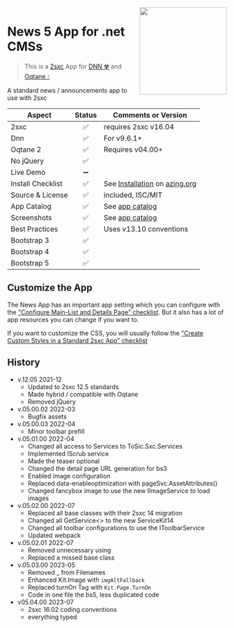 <image src="app-icon.png" align="right" width="200px">

# News 5 App for .net CMSs

> This is a [2sxc](https://2sxc.org) App for [DNN ☢️](https://www.dnnsoftware.com/) and [Oqtane 💧](https://www.oqtane.org/)

A standard news / announcements app to use with 2sxc

| Aspect              | Status | Comments or Version |
| ------------------- | :----: | ------------------- |
| 2sxc                | ✅    | requires 2sxc v16.04
| Dnn                 | ✅    | For v9.6.1+
| Oqtane 2            | ✅    | Requires v04.00+
| No jQuery           | ✅    |
| Live Demo           | ➖    |
| Install Checklist   | ✅    | See [Installation](https://azing.org/2sxc/r/Ro8wsQG3) on [azing.org](https://azing.org/2sxc)
| Source & License    | ✅    | included, ISC/MIT
| App Catalog         | ✅    | See [app catalog](https://2sxc.org/en/apps/app/news-app-v5-hybrid-for-dnn-and-oqtane)
| Screenshots         | ✅    | See [app catalog](https://2sxc.org/en/apps/app/news-app-v5-hybrid-for-dnn-and-oqtane)
| Best Practices      | ✅    | Uses v13.10 conventions
| Bootstrap 3         | ✅    |
| Bootstrap 4         | ✅    |
| Bootstrap 5         | ✅    |

## Customize the App

The News App has an important app setting which you can configure with the ["Configure Main-List and Details Page" checklist](https://azing.org/2sxc/r/SGLKKOiE). But it also has a lot of app resources you can change if you want to.

If you want to customize the CSS, you will usually follow the ["Create Custom Styles in a Standard 2sxc App" checklist](https://azing.org/2sxc/r/gg_aB9FD)

## History

* v.12.05 2021-12
  * Updated to 2sxc 12.5 standards
  * Made hybrid / compatible with Oqtane
  * Removed jQuery
* v.05.00.02 2022-03
  * Bugfix assets
* v.05.00.03 2022-04
  * Minor toolbar prefill
* v.05.01.00 2022-04
  * Changed all access to Services to ToSic.Sxc.Services
  * Implemented IScrub service
  * Made the teaser optional
  * Changed the detail page URL generation for bs3
  * Enabled image configuration
  * Replaced data-enableoptimization with pageSvc.AssetAttributes()
  * Changed fancybox image to use the new IImageService to load images
* v.05.02.00 2022-07
  * Replaced all base classes with their 2sxc 14 migration
  * Changed all GetService<> to the new ServiceKit14
  * Changed all toolbar configurations to use the IToolbarService
  * Updated webpack
* v.05.02.01 2022-07
  * Removed unnecessary using
  * Replaced a missed base class
* v.05.03.00 2023-05
  * Removed _ from Filenames
  * Enhanced Kit.Image with `imgAltFallback`
  * Replaced turnOn Tag with `Kit.Page.TurnOn`
  * Code in one file the bs5, less duplicated code
* v05.04.00 2023-07
  * 2sxc 16.02 coding conventions
  * everything typed